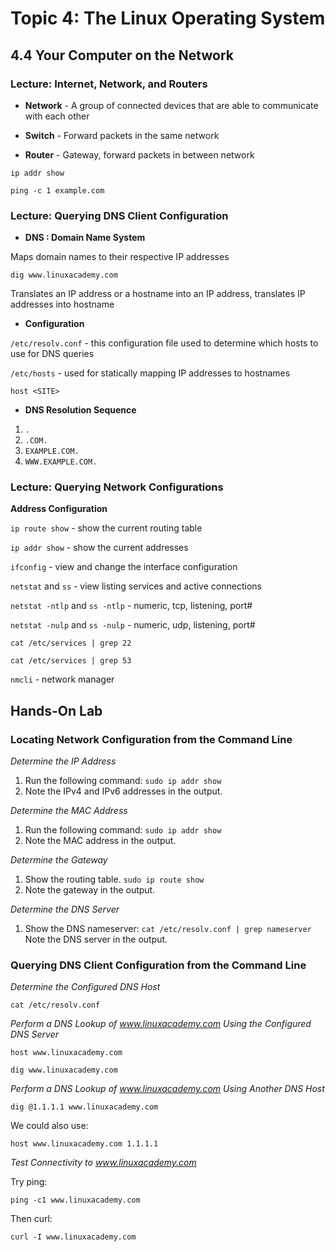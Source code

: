 # Topic 4: The Linux Operating System

## 4.4 Your Computer on the Network

### Lecture: Internet, Network, and Routers

- **Network** - A group of connected devices that are able to communicate with each other

- **Switch** - Forward packets in the same network

- **Router** - Gateway, forward packets in between network

`ip addr show`

`ping -c 1 example.com`


### Lecture: Querying DNS Client Configuration

- **DNS : Domain Name System**

Maps domain names to their respective IP addresses

`dig www.linuxacademy.com`

Translates an IP address or a hostname into an IP address, translates IP addresses into hostname

- **Configuration**
	
`/etc/resolv.conf` - this configuration file used to determine which hosts to use for DNS queries

`/etc/hosts` - used for statically mapping IP addresses to hostnames

`host <SITE>`

- **DNS Resolution Sequence**

1. `.`
2. `.COM.`
3. `EXAMPLE.COM.`
4. `WWW.EXAMPLE.COM.`

### Lecture: Querying Network Configurations

**Address Configuration**

`ip route show` - show the current routing table

`ip addr show` - show the current addresses

`ifconfig` - view and change the interface configuration

`netstat` and `ss` - view listing services and active connections

`netstat -ntlp` and `ss -ntlp` - numeric, tcp, listening, port#

`netstat -nulp` and `ss -nulp` - numeric, udp, listening, port#

`cat /etc/services | grep 22`

`cat /etc/services | grep 53`

`nmcli` - network manager


## Hands-On Lab

### Locating Network Configuration from the Command Line

*Determine the IP Address*
1. Run the following command:
		`sudo ip addr show`
2. Note the IPv4 and IPv6 addresses in the output.

*Determine the MAC Address*
1. Run the following command:
		`sudo ip addr show`
2. Note the MAC address in the output.

*Determine the Gateway*
1. Show the routing table.
		`sudo ip route show`
2. Note the gateway in the output.

*Determine the DNS Server*
1. Show the DNS nameserver:
		`cat /etc/resolv.conf | grep nameserver`
Note the DNS server in the output.


###  Querying DNS Client Configuration from the Command Line
		
*Determine the Configured DNS Host*

`cat /etc/resolv.conf`

*Perform a DNS Lookup of www.linuxacademy.com Using the Configured DNS Server*

`host www.linuxacademy.com`

`dig www.linuxacademy.com`

*Perform a DNS Lookup of www.linuxacademy.com Using Another DNS Host*

`dig @1.1.1.1 www.linuxacademy.com`

We could also use:

`host www.linuxacademy.com 1.1.1.1`

*Test Connectivity to www.linuxacademy.com*

Try ping:

`ping -c1 www.linuxacademy.com`

Then curl:

`curl -I www.linuxacademy.com`